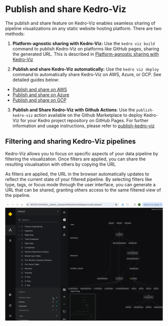 # Publish and share Kedro-Viz

The publish and share feature on Kedro-Viz enables seamless sharing of pipeline visualizations on any static website hosting platform. There are two methods:

1. **Platform-agnostic sharing with Kedro-Viz:** Use the `kedro viz build` command to publish Kedro-Viz on platforms like GitHub pages, sharing the generated URL. This is described in [Platform-agnostic sharing with Kedro-Viz](platform_agnostic_sharing_with_kedro_viz.md)

2. **Publish and share Kedro-Viz automatically:** Use the `kedro viz deploy` command to automatically share Kedro-Viz on AWS, Azure, or GCP.  See detailed guides below:
* [Publish and share on AWS](publish_and_share_kedro_viz_on_aws.md)
* [Publish and share on Azure](publish_and_share_kedro_viz_on_azure.md)
* [Publish and share on GCP](publish_and_share_kedro_viz_on_gcp.md)

3. **Publish and Share Kedro-Viz with Github Actions**: Use the `publish-kedro-viz` action available on the Github Marketplace to deploy Kedro-Viz for your Kedro project repository on GitHub Pages. For further information and usage instructions, please refer to [publish-kedro-viz](https://github.com/marketplace/actions/publish-kedro-viz)

## Filtering and sharing Kedro-Viz pipelines 

Kedro-Viz allows you to focus on specific aspects of your data pipeline by filtering the visualization. Once filters are applied, you can share the resulting visualisation with others by copying the URL

As filters are applied, the URL in the browser automatically updates to reflect the current state of your filtered pipeline. By selecting filters like type, tags, or focus mode through the user interface, you can generate a URL that can be shared, granting others access to the same filtered view of the pipeline.



![](./images/kedro-viz-filter-share.gif)
